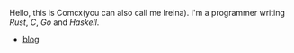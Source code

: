 Hello, this is Comcx(you can also call me Ireina).
I'm a programmer writing *Rust*, *C*, *Go* and *Haskell*.

- [blog](./blog.index.md)
